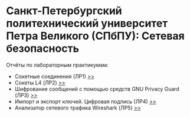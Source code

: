 Санкт-Петербургский политехнический университет Петра Великого (СПбПУ): Сетевая безопасность
=======================

Отчёты по лабораторным практикумам:
- Сокетные соединения (ЛР1) [>>](https://github.com/SemenMartynov/SPbPU_NetworkSecurity/blob/main/LabProjects/lab01.tex)
- Сокеты L4 (ЛР2) [>>](https://github.com/SemenMartynov/SPbPU_NetworkSecurity/blob/main/LabProjects/lab02.tex)
- Шифрование сообщений с помощью средств GNU Privacy Guard (ЛР3) [>>](https://github.com/SemenMartynov/SPbPU_NetworkSecurity/blob/main/LabProjects/lab03.tex)
- Импорт и экспорт ключей. Цифровая подпись (ЛР4) [>>](https://github.com/SemenMartynov/SPbPU_NetworkSecurity/blob/main/LabProjects/lab04.tex)
- Анализатор сетевого трафика Wireshark (ЛР5) [>>](https://github.com/SemenMartynov/SPbPU_NetworkSecurity/blob/main/LabProjects/lab05.tex)
